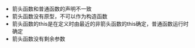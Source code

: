 
 * 箭头函数和普通函数的声明不一致
 * 箭头函数没有原型，不可以作为构造函数
 * 箭头函数的this是在定义时由最近的非箭头函数的this确定，普通函数运行时确定
 * 箭头函数没有剩余参数

